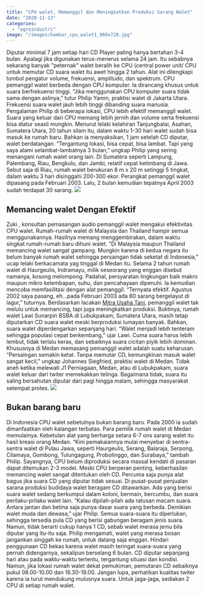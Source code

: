 ```yaml
---
title: "CPU walet, Memanggil dan Meningkatkan Produksi Sarang Walet"
date: "2020-11-13"
categories: 
  - "agroindustri"
image: "/images/Gambar_cpu_walet1_960x720.jpg"
---
```


Diputar minimal 7 jam setiap hari CD Player paling hanya bertahan 3-4 bulan. Apalagi jika digunakan terus-menerus selama 24 jam. Itu sebabnya sekarang banyak "peternak" walet beralih ke CPU (central power unit/ CPU untuk memutar CD suara walet itu awet hingga 2 tahun. Alat ini dilengkapi tombol pengatur volume, frekuensi, amplitudo, dan spektrum. CPU pemanggil walet berbeda dengan CPU komputer. Ia dirancang khusus untuk suara berfrekuensi tinggi. “Jika menggunakan CPU komputer suara tidak sama dengan aslinya,” tutur Philip Yamin, praktisi walet di Jakarta Utara. Frekuensi suara walet jauh lebih tinggi dibanding suara manusia. Pengalaman Philip di beberapa lokasi, CPU lebih efektif memanggil walet. Suara yang keluar dari CPU memang lebih jernih dan volume serta frekuensi bisa diatur seasli mungkin. Menurut lelaki kelahiran Tanjungbalai, Asahan, Sumatera Utara, 20 tahun silam itu, dalam waktu 1-30 hari walet sudah bisa masuk ke rumah baru. Bahkan ia menyaksikan, 1 jam setelah CD diputar, walet berdatangan. “Tergantung lokasi, bisa cepat, bisa lambat. Tapi yang saya alami selambat-lambatnya 3 bulan,” ungkap Philip yang sering menangani rumah walet orang lain. Di Sumatera seperti Lampung, Palembang, Riau, Bengkulu, dan Jambi, relatif cepat ketimbang di Jawa. Sebut saja di Riau, rumah walet berukuran 8 m x 20 m setinggi 5 tingkat, dalam waktu 3 hari disinggahi 200-300 ekor. Perangkat pemanggil walet dipasang pada Februari 2003. Lalu, 2 bulan kemudian tepatnya April 2003 sudah terdapat 30 sarang. [![](/images/CPU-walet.jpg)](http://localhost/mitra/wp-content/uploads/2020/11/CPU-walet.jpg)

## Memancing walet Dengan Efektif

Zuki , konsultan pemasangan audio pemanggil walet mengakui efektivitas CPU walet. Rumah-rumah walet di Malaysia dan Thailand hampir semua menggunakannya. Hasilnya memang menggembirakan, dalam waktu singkat rumah-rumah baru dihuni walet. “Di Malaysia maupun Thailand memancing walet sangat gampang. Mungkin karena di kedua negara itu belum banyak rumah walet sehingga persaingan tidak seketat di Indonesia,” ucap lelaki berkacamata yag tinggal di Medan itu. Selama 2 tahun rumah walet di Haurgeulis, Indramayu, milik seseorang yang enggan disebut namanya, kosong melompong. Padahal, persyaratan lingkungan baik makro maupun mikro kelembapan, suhu, dan pencahayaan dipenuhi. Ia kemudian mencoba memfasilitasi dengan alat pemanggil. “Ternyata efektif. Agustus 2002 saya pasang, eh...pada Februari 2003 ada 80 sarang bergelayut di lagur,” tuturnya. Berdasarkan lacakan [Mitra Usaha Tani](http://localhost/mitra), pemanggil walet tak melulu untuk memancing, tapi juga meningkatkan produksi. Buktinya, rumah walet Lawi Sunarpin BSBA di Lubukpakam, Sumatera Utara, masih tetap diputarkan CD suara walet meski berproduksi lumayan banyak. Bahkan, suara walet diperdengarkan sepanjang hari. “Walet menjadi lebih tenteram sehingga populasi cepat berkembang,” ujar Lawi. Cuma suara harus lebih lembut, tidak terlalu keras, dan sebaiknya suara cicitan piyik lebih dominan. Khususnya di Medan memasang pemanggil walet adalah suatu keharusan. “Persaingan semakin ketat. Tanpa memutar CD, kemungkinan masuk walet sangat kecil,” ungkap Johannes Siegfried, praktisi walet di Medan. Tidak aneh ketika melewati J1 Perniagaan, Medan, atau di Lubukpakam, suara walet keluar dari twiter memekakkan telinga. Bagaimana tidak, suara itu saling bersahutan diputar dari pagi hingga malam, sehingga masyarakat setempat protes. [![](/images/CPU-burung-walet.jpg)](http://localhost/mitra/wp-content/uploads/2020/11/CPU-burung-walet.jpg)

## Bukan barang baru

Di Indonesia CPU walet sebetulnya bukan barang baru. Pada 2000 ia sudah dimanfaatkan oleh kalangan terbatas. Para pemilik rumah walet di Medan memulainya. Kebetulan alat yang berharga setara 6-7 ons sarang walet itu hasil kreasi orang Medan. “Kini pemakaiannya mulai menyebar di sentra-sentra walet di Pulau Jawa, seperti Haurgeulis, Serang, Balaraja, Serpong, Cilamaya, Gombong, Tulungagung, Probolinggo, dan Surabaya,” tambah Philip. Sayangnya, CPU belum diproduksi secara massal kendati di pasaran dapat ditemukan 2-3 model. Meski CPU berperan penting, keberhasilan memancing walet sangat ditentukan oleh CD. Percuma saja punya alat bagus jika suara CD yang diputar tidak sesuai. Di pusat-pusat penjualan sarana produksi budidaya walet beragam CD ditawarkan. Ada yang berisi suara walet sedang berkumpul dalam koloni, bermain, bercumbu, dan suara perilaku-prilaku walet lain. “Kalau dipilah-pilah ada ratusan macam suara. Antara jantan dan betina saja punya dasar suara yang berbeda. Demikian walet muda dan dewasa,” ujar Philip. Semua suara-suara itu diperlukan, sehingga tersedia pula CD yang berisi gabungan beragam jenis suara. Namun, tidak berarti cukup hanya 1 CD, sebab walet merasa jemu bila diputar yang itu-itu saja. Philip mengamati, walet yang merasa bosan jangankan singgah ke rumah, untuk datang saja enggan. Hindari penggunaan CD bekas karena walet masih teringat suara-suara yang pernah didengarnya, sekalipun berselang 6 bulan. CD diputar sepanjang hari atau pada waktu-waktu tertentu, tergantung situasi dan kondisi. Namun, jika lokasi rumah walet dekat pemukiman, pemutaran CD sebaiknya pukul 08.00-10.00 dan 16.30-19.00. Jangan lupa, perhatikan kualitas twiter karena ia turut mendukung mulusnya suara. Untuk jaga-jaga, sediakan 2 CPU di setiap rumah walet.

